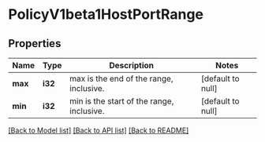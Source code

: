 # PolicyV1beta1HostPortRange

## Properties
Name | Type | Description | Notes
------------ | ------------- | ------------- | -------------
**max** | **i32** | max is the end of the range, inclusive. | [default to null]
**min** | **i32** | min is the start of the range, inclusive. | [default to null]

[[Back to Model list]](../README.md#documentation-for-models) [[Back to API list]](../README.md#documentation-for-api-endpoints) [[Back to README]](../README.md)


